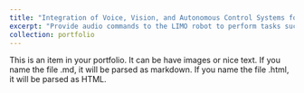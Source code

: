 ```yaml
---
title: "Integration of Voice, Vision, and Autonomous Control Systems for LIMO(ROS2 Robot)"
excerpt: "Provide audio commands to the LIMO robot to perform tasks such as finding an object, turning right or left, or moving forward. LIMO will interpret the commands using the OLLAMA model, identify objects with the YOLO pretrained model, and execute actions through the ROS2 control system. <br/><img src='/images/500x300.png'>"
collection: portfolio
---
```


This is an item in your portfolio. It can be have images or nice text. If you name the file .md, it will be parsed as markdown. If you name the file .html, it will be parsed as HTML. 
